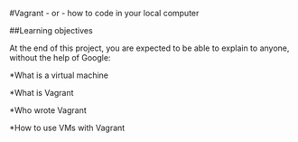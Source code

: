 #Vagrant - or - how to code in your local computer

##Learning objectives 

At the end of this project, you are expected to be able to explain to anyone, without the help of Google:

*What is a virtual machine

*What is Vagrant

*Who wrote Vagrant

*How to use VMs with Vagrant
